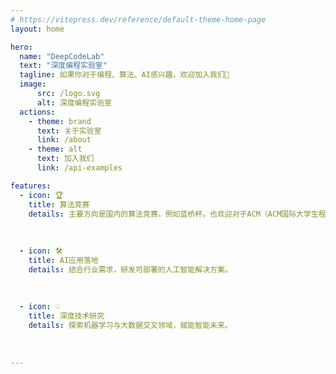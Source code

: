 ```yaml
---
# https://vitepress.dev/reference/default-theme-home-page
layout: home

hero:
  name: "DeepCodeLab"
  text: "深度编程实验室"
  tagline: 如果你对于编程、算法、AI感兴趣，欢迎加入我们🎉
  image:
      src: /logo.svg
      alt: 深度编程实验室
  actions:
    - theme: brand
      text: 关于实验室
      link: /about
    - theme: alt
      text: 加入我们
      link: /api-examples

features:
  - icon: 🏆
    title: 算法竞赛
    details: 主要方向是国内的算法竞赛，例如蓝桥杯。也欢迎对于ACM（ACM国际大学生程序设计竞赛）的同学。
    
   
    
  - icon: 🛠️
    title: AI应用落地
    details: 结合行业需求，研发可部署的人工智能解决方案。
    
    
   
  - icon: 💡
    title: 深度技术研究
    details: 探索机器学习与大数据交叉领域，赋能智能未来。
    
    
    
---
```


